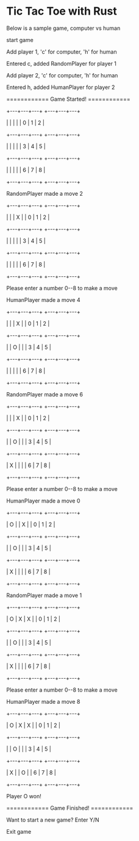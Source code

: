 # Tic Tac Toe with Rust





Below is a sample game, computer vs human





start game


Add player 1, 'c' for computer, 'h' for human


Entered c, added RandomPlayer for player 1


Add player 2, 'c' for computer, 'h' for human


Entered h, added HumanPlayer for player 2





============ Game Started! ============








+---+---+---+ 		 +---+---+---+


|   |   |   | 		 | 0 | 1 | 2 |


+---+---+---+ 		 +---+---+---+


|   |   |   | 		 | 3 | 4 | 5 |


+---+---+---+ 		 +---+---+---+


|   |   |   | 		 | 6 | 7 | 8 |


+---+---+---+ 		 +---+---+---+





RandomPlayer made a move 2





+---+---+---+ 		 +---+---+---+


|   |   | X | 		 | 0 | 1 | 2 |


+---+---+---+ 		 +---+---+---+


|   |   |   | 		 | 3 | 4 | 5 |


+---+---+---+ 		 +---+---+---+


|   |   |   | 		 | 6 | 7 | 8 |


+---+---+---+ 		 +---+---+---+





Please enter a number 0--8 to make a move


HumanPlayer made a move 4





+---+---+---+ 		 +---+---+---+


|   |   | X | 		 | 0 | 1 | 2 |


+---+---+---+ 		 +---+---+---+


|   | O |   | 		 | 3 | 4 | 5 |


+---+---+---+ 		 +---+---+---+


|   |   |   | 		 | 6 | 7 | 8 |


+---+---+---+ 		 +---+---+---+





RandomPlayer made a move 6





+---+---+---+ 		 +---+---+---+


|   |   | X | 		 | 0 | 1 | 2 |


+---+---+---+ 		 +---+---+---+


|   | O |   | 		 | 3 | 4 | 5 |


+---+---+---+ 		 +---+---+---+


| X |   |   | 		 | 6 | 7 | 8 |


+---+---+---+ 		 +---+---+---+





Please enter a number 0--8 to make a move


HumanPlayer made a move 0





+---+---+---+ 		 +---+---+---+


| O |   | X | 		 | 0 | 1 | 2 |


+---+---+---+ 		 +---+---+---+


|   | O |   | 		 | 3 | 4 | 5 |


+---+---+---+ 		 +---+---+---+


| X |   |   | 		 | 6 | 7 | 8 |


+---+---+---+ 		 +---+---+---+





RandomPlayer made a move 1





+---+---+---+ 		 +---+---+---+


| O | X | X | 		 | 0 | 1 | 2 |


+---+---+---+ 		 +---+---+---+


|   | O |   | 		 | 3 | 4 | 5 |


+---+---+---+ 		 +---+---+---+


| X |   |   | 		 | 6 | 7 | 8 |


+---+---+---+ 		 +---+---+---+





Please enter a number 0--8 to make a move


HumanPlayer made a move 8





+---+---+---+ 		 +---+---+---+


| O | X | X | 		 | 0 | 1 | 2 |


+---+---+---+ 		 +---+---+---+


|   | O |   | 		 | 3 | 4 | 5 |


+---+---+---+ 		 +---+---+---+


| X |   | O | 		 | 6 | 7 | 8 |


+---+---+---+ 		 +---+---+---+





Player O won!





============ Game Finished! ============





Want to start a new game? Enter Y/N


Exit game


